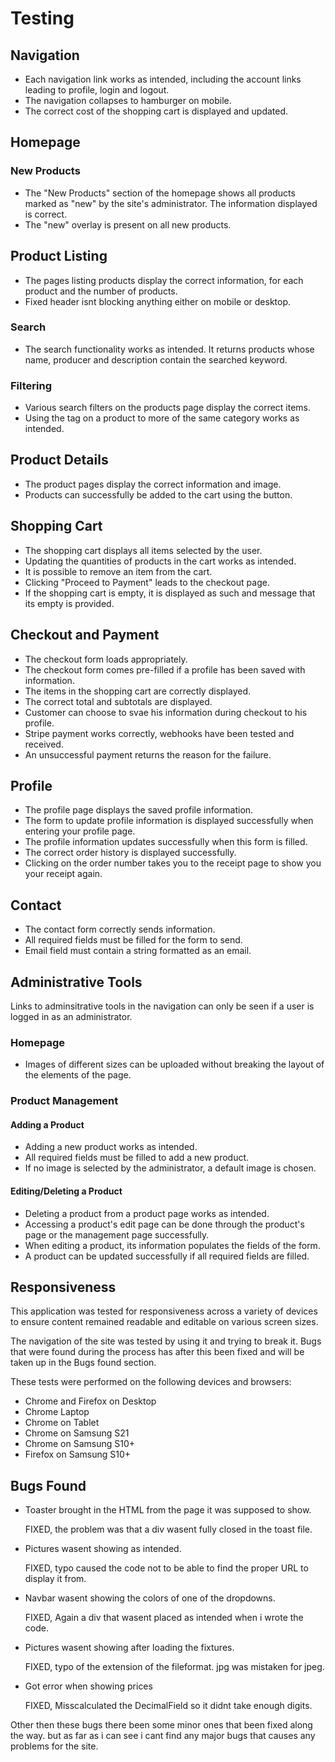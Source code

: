 
# Testing

## Navigation

-   Each navigation link works as intended, including the account links leading to profile, login and logout.
-   The navigation collapses to hamburger on mobile.
-   The correct cost of the shopping cart is displayed and updated.

## Homepage

### New Products

-   The "New Products" section of the homepage shows all products marked as "new" by the site's administrator. The information displayed is correct.
-   The "new" overlay is present on all new products.

## Product Listing

-   The pages listing products display the correct information, for each product and the number of products.
-   Fixed header isnt blocking anything either on mobile or desktop. 

### Search

-   The search functionality works as intended. It returns products whose name, producer and description contain the searched keyword.

### Filtering

-   Various search filters on the products page display the correct items.
-   Using the tag on a product to more of the same category works as intended.

## Product Details

-   The product pages display the correct information and image.
-   Products can successfully be added to the cart using the button.

## Shopping Cart

-   The shopping cart displays all items selected by the user.
-   Updating the quantities of products in the cart works as intended.
-   It is possible to remove an item from the cart.
-   Clicking "Proceed to Payment" leads to the checkout page.
-   If the shopping cart is empty, it is displayed as such and message that its empty is provided.

## Checkout and Payment

-   The checkout form loads appropriately.
-   The checkout form comes pre-filled if a profile has been saved with information.
-   The items in the shopping cart are correctly displayed.
-   The correct total and subtotals are displayed.
-   Customer can choose to svae his information during checkout to his profile.
-   Stripe payment works correctly, webhooks have been tested and received.
-   An unsuccessful payment returns the reason for the failure.

## Profile

-   The profile page displays the saved profile information.
-   The form to update profile information is displayed successfully when entering your profile page.
-   The profile information updates successfully when this form is filled.
-   The correct order history is displayed successfully.
-   Clicking on the order number takes you to the receipt page to show you your receipt again.

## Contact

-   The contact form correctly sends information.
-   All required fields must be filled for the form to send.
-   Email field must contain a string formatted as an email.

## Administrative Tools

Links to adminsitrative tools in the navigation can only be seen if a user is logged in as an administrator.

### Homepage

-   Images of different sizes can be uploaded without breaking the layout of the elements of the page.

### Product Management

#### Adding a Product

-   Adding a new product works as intended.
-   All required fields must be filled to add a new product.
-   If no image is selected by the administrator, a default image is chosen.

#### Editing/Deleting a Product

-   Deleting a product from a product page works as intended.
-   Accessing a product's edit page can be done through the product's page or the management page successfully.
-   When editing a product, its information populates the fields of the form.
-   A product can be updated successfully if all required fields are filled.


## Responsiveness

This application was tested for responsiveness across a variety of devices to ensure content remained readable and editable on various screen sizes.

The navigation of the site was tested by using it and trying to break it. Bugs that were found during the process has after this been fixed and will be taken up in the Bugs found section.

These tests were performed on the following devices and browsers:

-   Chrome and Firefox on Desktop
-   Chrome Laptop
-   Chrome on Tablet
-   Chrome on Samsung S21
-   Chrome on Samsung S10+
-   Firefox on Samsung S10+

## Bugs Found

-   Toaster brought in the HTML from the page it was supposed to show. 
    
    FIXED, the problem was that a div wasent fully closed in the toast file.

-   Pictures wasent showing as intended. 

    FIXED, typo caused the code not to be able to find the proper URL to display it from.

-   Navbar wasent showing the colors of one of the dropdowns.

    FIXED, Again a div that wasent placed as intended when i wrote the code.

- Pictures wasent showing after loading the fixtures.

    FIXED, typo of the extension of the fileformat. jpg was mistaken for jpeg.

- Got error when showing prices

    FIXED, Misscalculated the DecimalField so it didnt take enough digits.

Other then these bugs there been some minor ones that been fixed along the way. but as far as i can see i cant find any major bugs that causes any problems for the site. 